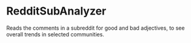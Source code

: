 # RedditSubAnalyzer
Reads the comments in a subreddit for good and bad adjectives, to see overall trends in selected communities.
